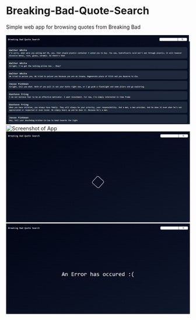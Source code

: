 # Breaking-Bad-Quote-Search
Simple web app for browsing quotes from Breaking Bad

![Screenshot of App](screenshot1.png)
![Screenshot of App](creenshot2.png)
![Screenshot of App](screenshot3.png)
![Screenshot of App](screenshot4.png)
